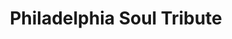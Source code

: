 ---
pid: rs359
title: Philadelphia Soul Tribute
location_transcription: 
coordinates: "[-75.171865123546, 39.94935862032]"
zipcode: '19104'
gen_neighborhood: West Philadelphia
neighborhood: University City,Belmont,Parkside,Powelton Village
outside_phl: 
age: '29'
age_range: 20-29
instagram: 
image_file_name: rs_359.jpg
proposal_transcription: |-
  Include artist and producers
  -McFadden and Whitehead
  -Teddy Penadergrass
  -Patti LaBelle
  -MFSB
  -O'Jays
  -add a few more...
topic: Music,Pop Culture
topic_summary: 0, 0, 0
type: Other No Form
keywords_other: Philadelphia Soul
credit: Howard Pollard
image_labels: 
twitter: 
facebook: 
permalink: "/monuments/rs359/"
layout: item-page
---
